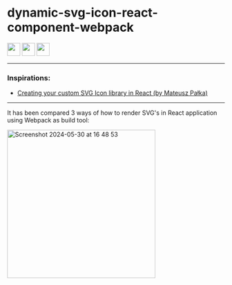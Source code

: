 # dynamic-svg-icon-react-component-webpack

<img src="https://github.com/ekuzmichev/dynamic-svg-icon-react-component-webpack/assets/1882550/0d740f54-f907-4954-b9ef-199b98c1cd94" width="30" height="30"/>
<img src="https://github.com/ekuzmichev/dynamic-svg-icon-react-component-webpack/assets/1882550/adef6522-09c3-460b-85da-9c2b68523ace" width="30" height="30"/>
<img src="https://github.com/ekuzmichev/dynamic-svg-icon-react-component-webpack/assets/1882550/840bc5eb-b020-420f-95ff-d0159ef696a7" width="30" height="30"/>

***

### Inspirations:
- [Creating your custom SVG Icon library in React (by Mateusz Pałka)](https://medium.com/@mateuszpalka/creating-your-custom-svg-icon-library-in-react-a5ff1c4c704a)

***

It has been compared 3 ways of how to render SVG's in React application using Webpack as build tool:

<img width="343" alt="Screenshot 2024-05-30 at 16 48 53" src="https://github.com/ekuzmichev/dynamic-svg-icon-react-component/assets/1882550/3527e8e2-d1ea-40dd-aece-4dc73794ef32">
